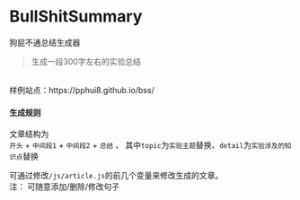 # BullShitSummary
狗屁不通总结生成器
> 生成一段300字左右的实验总结

<br>
样例站点：https://pphui8.github.io/bss/
<br>

#### 生成规则
文章结构为  
```开头``` + ```中间段1``` + ```中间段2``` + ```总结```  、
其中```topic```为```实验主题```替换、```detail```为```实验涉及的知识点```替换

可通过修改```/js/article.js```的前几个变量来修改生成的文章。  
注： 可随意添加/删除/修改句子
